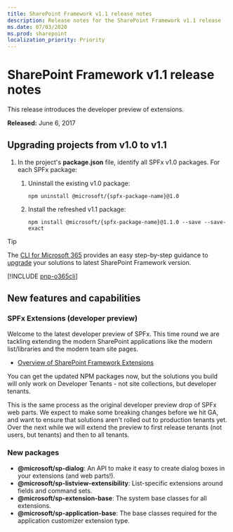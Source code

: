 ```yaml
---
title: SharePoint Framework v1.1 release notes
description: Release notes for the SharePoint Framework v1.1 release
ms.date: 07/03/2020
ms.prod: sharepoint
localization_priority: Priority
---
```

# SharePoint Framework v1.1 release notes

This release introduces the developer preview of extensions.

**Released:** June 6, 2017

## Upgrading projects from v1.0 to v1.1

1. In the project's **package.json** file, identify all SPFx v1.0 packages. For each SPFx package:
    1. Uninstall the existing v1.0 package:

        ```console
        npm uninstall @microsoft/{spfx-package-name}@1.0
        ```

    1. Install the refreshed v1.1 package:

        ```console
        npm install @microsoft/{spfx-package-name}@1.1.0 --save --save-exact
        ```

> [!TIP]
> The [CLI for Microsoft 365](https://aka.ms/o365cli) provides an easy step-by-step guidance to [upgrade](https://pnp.github.io/cli-microsoft365/cmd/spfx/project/project-upgrade/) your solutions to latest SharePoint Framework version.

[!INCLUDE [pnp-o365cli](../../includes/snippets/open-source/pnp-o365cli.md)]

## New features and capabilities

### SPFx Extensions (developer preview)

Welcome to the latest developer preview of SPFx. This time round we are tackling extending the modern SharePoint applications like the modern list/libraries and the modern team site pages.

- [Overview of SharePoint Framework Extensions](extensions/overview-extensions.md)

You can get the updated NPM packages now, but the solutions you build will only work on Developer Tenants - not site collections, but developer tenants.

This is the same process as the original developer preview drop of SPFx web parts. We expect to make some breaking changes before we hit GA, and want to ensure that solutions aren't rolled out to production tenants yet. Over the next while we will extend the preview to first release tenants (not users, but tenants) and then to all tenants.

### New packages

- **\@microsoft/sp-dialog**: An API to make it easy to create dialog boxes in your extensions (and web parts!).
- **\@microsoft/sp-listview-extensibility**: List-specific extensions around fields and command sets.
- **\@microsoft/sp-extension-base**: The system base classes for all extensions.
- **\@microsoft/sp-application-base**: The base classes required for the application customizer extension type.
